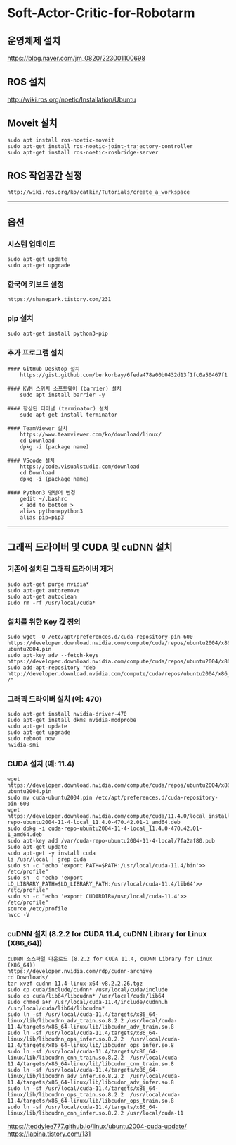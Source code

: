 # Soft-Actor-Critic-for-Robotarm

## 운영체제 설치
https://blog.naver.com/jm_0820/223001100698

## ROS 설치
http://wiki.ros.org/noetic/Installation/Ubuntu

## Moveit 설치
    sudo apt install ros-noetic-moveit
    sudo apt-get install ros-noetic-joint-trajectory-controller
    sudo apt-get install ros-noetic-rosbridge-server

## ROS 작업공간 설정
    http://wiki.ros.org/ko/catkin/Tutorials/create_a_workspace

---------------------------------------------------------

## 옵션

### 시스템 업데이트
    sudo apt-get update
    sudo apt-get upgrade

### 한국어 키보드 설정
    https://shanepark.tistory.com/231

### pip 설치
    sudo apt-get install python3-pip

### 추가 프로그램 설치
    #### GitHub Desktop 설치
        https://gist.github.com/berkorbay/6feda478a00b0432d13f1fc0a50467f1

    #### KVM 스위치 소프트웨어 (barrier) 설치
        sudo apt install barrier -y

    #### 향상된 터미널 (terminator) 설치
        sudo apt-get install terminator

    #### TeamViewer 설치
        https://www.teamviewer.com/ko/download/linux/
        cd Download
        dpkg -i (package name)

    #### VScode 설치
        https://code.visualstudio.com/download
        cd Download
        dpkg -i (package name)

    #### Python3 명령어 변경
        gedit ~/.bashrc
        < add to bottom >
        alias python=python3
        alias pip=pip3

---------------------------------------------------------

## 그래픽 드라이버 및 CUDA 및 cuDNN 설치

### 기존에 설치된 그래픽 드라이버 제거
    sudo apt-get purge nvidia*
    sudo apt-get autoremove
    sudo apt-get autoclean
    sudo rm -rf /usr/local/cuda*

### 설치를 위한 Key 값 정의
    sudo wget -O /etc/apt/preferences.d/cuda-repository-pin-600 https://developer.download.nvidia.com/compute/cuda/repos/ubuntu2004/x86_64/cuda-ubuntu2004.pin
    sudo apt-key adv --fetch-keys https://developer.download.nvidia.com/compute/cuda/repos/ubuntu2004/x86_64/7fa2af80.pub
    sudo add-apt-repository "deb http://developer.download.nvidia.com/compute/cuda/repos/ubuntu2004/x86_64/ /"

### 그래픽 드라이버 설치 (예: 470)
    sudo apt-get install nvidia-driver-470
    sudo apt-get install dkms nvidia-modprobe
    sudo apt-get update
    sudo apt-get upgrade
    sudo reboot now
    nvidia-smi

### CUDA 설치 (예: 11.4)
    wget https://developer.download.nvidia.com/compute/cuda/repos/ubuntu2004/x86_64/cuda-ubuntu2004.pin
    sudo mv cuda-ubuntu2004.pin /etc/apt/preferences.d/cuda-repository-pin-600
    wget https://developer.download.nvidia.com/compute/cuda/11.4.0/local_installers/cuda-repo-ubuntu2004-11-4-local_11.4.0-470.42.01-1_amd64.deb
    sudo dpkg -i cuda-repo-ubuntu2004-11-4-local_11.4.0-470.42.01-1_amd64.deb
    sudo apt-key add /var/cuda-repo-ubuntu2004-11-4-local/7fa2af80.pub
    sudo apt-get update
    sudo apt-get -y install cuda
    ls /usr/local | grep cuda
    sudo sh -c "echo 'export PATH=$PATH:/usr/local/cuda-11.4/bin'>> /etc/profile"
    sudo sh -c "echo 'export LD_LIBRARY_PATH=$LD_LIBRARY_PATH:/usr/local/cuda-11.4/lib64'>> /etc/profile"
    sudo sh -c "echo 'export CUDARDIR=/usr/local/cuda-11.4'>> /etc/profile"
    source /etc/profile
    nvcc -V

### cuDNN 설치 (8.2.2 for CUDA 11.4, cuDNN Library for Linux (X86_64))
    cuDNN 소스파일 다운로드 (8.2.2 for CUDA 11.4, cuDNN Library for Linux (X86_64))
    https://developer.nvidia.com/rdp/cudnn-archive
    cd Downloads/
    tar xvzf cudnn-11.4-linux-x64-v8.2.2.26.tgz
    sudo cp cuda/include/cudnn* /usr/local/cuda/include
    sudo cp cuda/lib64/libcudnn* /usr/local/cuda/lib64
    sudo chmod a+r /usr/local/cuda-11.4/include/cudnn.h /usr/local/cuda/lib64/libcudnn*
    sudo ln -sf /usr/local/cuda-11.4/targets/x86_64-linux/lib/libcudnn_adv_train.so.8.2.2 /usr/local/cuda-11.4/targets/x86_64-linux/lib/libcudnn_adv_train.so.8
    sudo ln -sf /usr/local/cuda-11.4/targets/x86_64-linux/lib/libcudnn_ops_infer.so.8.2.2  /usr/local/cuda-11.4/targets/x86_64-linux/lib/libcudnn_ops_infer.so.8
    sudo ln -sf /usr/local/cuda-11.4/targets/x86_64-linux/lib/libcudnn_cnn_train.so.8.2.2  /usr/local/cuda-11.4/targets/x86_64-linux/lib/libcudnn_cnn_train.so.8
    sudo ln -sf /usr/local/cuda-11.4/targets/x86_64-linux/lib/libcudnn_adv_infer.so.8.2.2  /usr/local/cuda-11.4/targets/x86_64-linux/lib/libcudnn_adv_infer.so.8
    sudo ln -sf /usr/local/cuda-11.4/targets/x86_64-linux/lib/libcudnn_ops_train.so.8.2.2  /usr/local/cuda-11.4/targets/x86_64-linux/lib/libcudnn_ops_train.so.8
    sudo ln -sf /usr/local/cuda-11.4/targets/x86_64-linux/lib/libcudnn_cnn_infer.so.8.2.2 /usr/local/cuda-11


https://teddylee777.github.io/linux/ubuntu2004-cuda-update/   
https://lapina.tistory.com/131
